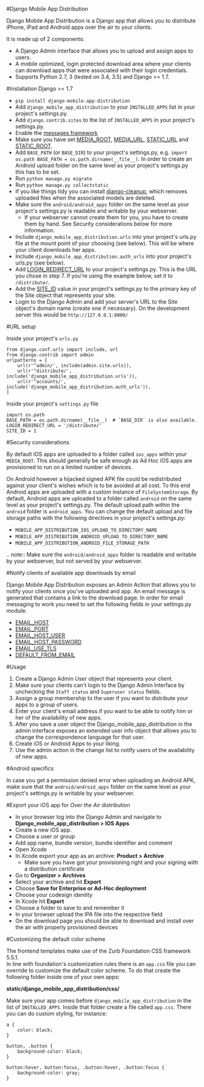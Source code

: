 #Django Mobile App Distribution

Django Mobile App Distribution is a Django app that allows you to distribute iPhone, iPad and Android apps over the air to your clients.

It is made up of 2 components:

* A Django Admin interface that allows you to upload and assign apps to users.
* A mobile optimized, login protected download area where your clients can download apps that were associated with their login credentials.
* Supports Python 2.7, 3 (tested on 3.4, 3.5) and Django >= 1.7.

#Installation Django >= 1.7

- ``pip install django-mobile-app-distribution``
- Add ``django_mobile_app_distribution`` to your ``INSTALLED_APPS`` list in your project's settings.py.
- Add ``django.contrib.sites`` to the list of ``INSTALLED_APPS`` in your project's settings.py.
- Enable the [messages framework][message_framework_20]
- Make sure you have set [MEDIA_ROOT][media_root_20], [MEDIA_URL][media_url_20], [STATIC_URL][static_url_20] and [STATIC_ROOT][static_root_20].
- Add ``BASE_PATH`` (or ``BASE_DIR``) to your project's settings.py, e.g. ``import os.path BASE_PATH = os.path.dirname(__file__)``. In order to create an Android upload folder on the same level as your project's settings.py this has to be set.
- Run ``python manage.py migrate``
- Run ``python manage.py collectstatic``
- If you like things tidy you can install [django-cleanup][django_cleanup_17], which removes uploaded files when the associated models are deleted.
- Make sure the ``android/android_apps`` folder on the same level as your project's settings.py is readable and writable by your webserver.
	*  If your webserver cannot create them for you, you have to create them by hand.  See Security considerations below for more information.
- Include ``django_mobile_app_distribution.urls`` into your project's urls.py file at the mount point of your choosing (see below).  This will be where your client downloads her apps.
- Include ``django_mobile_app_distribution.auth_urls`` into your project's urls.py (see below).
- Add [LOGIN_REDIRECT_URL][login_redirect_url_20] to your project's settings.py.  This is the URL you chose in step 7.  If you're using the example below, set it to ``/distribute/``.
- Add the [SITE_ID][site_id_20] value in your project's settings.py to the primary key of the Site object that represents your site.
- Login to the Django Admin and add your server's URL to the Site object's domain name (create one if necessary). On the development server this would be ``http://127.0.0.1:8000/``

[site_id_20]: https://docs.djangoproject.com/en/2.0/ref/settings/#site-id
[django_cleanup_17]: https://github.com/un1t/django-cleanup
[login_redirect_url_20]: https://docs.djangoproject.com/en/2.0/ref/settings/#login-redirect-url
[message_framework_20]: https://docs.djangoproject.com/en/2.0/ref/contrib/messages/
[media_root_20]: https://docs.djangoproject.com/en/2.0/ref/settings/#media-root
[media_url_20]: https://docs.djangoproject.com/en/2.0/ref/settings/#media-url
[static_root_20]: https://docs.djangoproject.com/en/2.0/ref/settings/#static-root
[static_url_20]: https://docs.djangoproject.com/en/2.0/ref/settings/#static-url

#URL setup

Inside your project's `urls.py`

	from django.conf.urls import include, url
	from django.contrib import admin
	urlpatterns = [
		url(r'^admin/', include(admin.site.urls)),
		url(r'^distribute/', include('django_mobile_app_distribution.urls')),
		url(r'^accounts/', include('django_mobile_app_distribution.auth_urls')),
	]


Inside your project's `settings.py` file

	import os.path
	BASE_PATH = os.path.dirname(__file__)  # `BASE_DIR` is also available.
	LOGIN_REDIRECT_URL = '/distribute/'
	SITE_ID = 1

#Security considerations

By default iOS apps are uploaded to a folder called ``ios_apps`` within your ``MEDIA_ROOT``.
This should generally be safe enough as Ad Hoc iOS apps are provisioned to run on a limited number of devices.

On Android however a hijacked signed APK file could be redistributed against your client's wishes which is to be avoided at all cost.
To this end Android apps are uploaded with a custom instance of ``FileSystemStorage``. By default, Android apps are uploaded to a folder called ``android`` on the same level as your project's settings.py.  The default upload path within the ``android`` folder is ``android_apps``.
You can change the default upload and file storage paths with the following directives in your project's settings.py:

* `MOBILE_APP_DISTRIBUTION_IOS_UPLOAD_TO_DIRECTORY_NAME`
* `MOBILE_APP_DISTRIBUTION_ANDROID_UPLOAD_TO_DIRECTORY_NAME`
* `MOBILE_APP_DISTRIBUTION_ANDROID_FILE_STORAGE_PATH`

.. note:: Make sure the ``android/android_apps`` folder is readable and writable by your webserver, but not served by your webserver.

#Notify clients of available app downloads by email

Django Mobile App Distribution exposes an Admin Action that allows you to notify your clients once you've uploaded and app.
An email message is generated that contains a link to the download page.
In order for email messaging to work you need to set the following fields in your settings.py module:

* [EMAIL_HOST][EMAIL_HOST]
* [EMAIL_PORT][EMAIL_PORT]
* [EMAIL_HOST_USER][EMAIL_HOST_USER]
* [EMAIL_HOST_PASSWORD][EMAIL_HOST_PASSWORD]
* [EMAIL_USE_TLS][EMAIL_USE_TLS]
* [DEFAULT_FROM_EMAIL][DEFAULT_FROM_EMAIL]

[EMAIL_HOST]: https://docs.djangoproject.com/en/2.0/ref/settings/#std:setting-EMAIL_HOST
[EMAIL_PORT]: https://docs.djangoproject.com/en/2.0/ref/settings/#std:setting-EMAIL_PORT
[EMAIL_HOST_USER]: https://docs.djangoproject.com/en/2.0/ref/settings/#std:setting-EMAIL_HOST_USER
[EMAIL_HOST_PASSWORD]: https://docs.djangoproject.com/en/2.0/ref/settings/#std:setting-EMAIL_HOST_PASSWORD
[EMAIL_USE_TLS]: https://docs.djangoproject.com/en/2.0/ref/settings/#std:setting-EMAIL_USE_TLS
[DEFAULT_FROM_EMAIL]: https://docs.djangoproject.com/en/2.0/ref/settings/#std:setting-DEFAULT_FROM_EMAIL


#Usage

1. Create a Django Admin User object that represents your client.
2. Make sure your clients can't login to the Django Admin Interface by unchecking the ``Staff status`` and ``Superuser status`` fields.
3. Assign a group membership to the user if you want to distribute your apps to a group of users.
4. Enter your client's email address if you want to be able to notify him or her of the availability of new apps.
5. After you save a user object the Django_mobile_app_distribution in the admin interface exposes an extended user info object that allows you to change the correspondence language for that user.
6. Create iOS or Android Apps to your liking.
7. Use the admin action in the change list to notify users of the availability of new apps.

#Android specifics

In case you get a permission denied error when uploading an Android APK, make sure that the ``android/android_apps`` folder on the same level as your project's settings.py is writable by your webserver.


#Export your iOS app for *Over the Air* distribution

* In your browser log into the Django Admin and navigate to **Django_mobile_app_distribution > IOS Apps**
* Create a new iOS app.
* Choose a user or group
* Add app name, bundle version, bundle identifier and comment
* Open Xcode
* In Xcode export your app as an archive: **Product > Archive**
	* Make sure you have got your provisioning right and your signing with a distribution certificate
* Go to **Organizer > Archives**
* Select your archive and hit **Export**
* Choose **Save for Enterprise or Ad-Hoc deployment**
* Choose your codesign identity
* In Xcode hit **Export**
* Choose a folder to save to and remember it
* In your browser upload the IPA file into the respective field
* On the download page you should be able to download and install over the air with properly provisioned devices


#Customizing the default color scheme

The frontend templates make use of the Zurb Foundation CSS framework 5.5.1.  
In line with foundation's customization rules there is an ``app.css`` file you can override to customize the default color scheme.
To do that create the following folder inside one of your own apps:

**static/django_mobile_app_distribution/css/**

Make sure your app comes before ``django_mobile_app_distribution`` in the list of ``INSTALLED_APPS``.
Inside that folder create a file called ``app.css``. There you can do custom styling, for instance:

	a {
	    color: black;
	}

	button, .button {
	    background-color: black;
	}

	button:hover, button:focus, .button:hover, .button:focus {
	    background-color: gray;
	}


